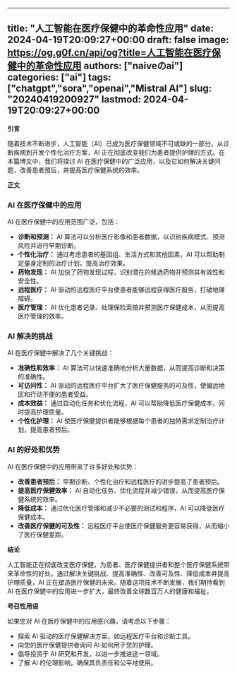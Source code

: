 
---
title: "人工智能在医疗保健中的革命性应用"
date: 2024-04-19T20:09:27+00:00
draft: false
image: https://og.g0f.cn/api/og?title=人工智能在医疗保健中的革命性应用
authors: ["naiveのai"]
categories: ["ai"]
tags: ["chatgpt","sora","openai","Mistral AI"]
slug: "20240419200927"
lastmod: 2024-04-19T20:09:27+00:00
---
**引言**

随着技术不断进步，人工智能（AI）已成为医疗保健领域不可或缺的一部分。从诊断疾病到开发个性化治疗方案，AI 正在彻底改变我们为患者提供护理的方式。在本篇博文中，我们将探讨 AI 在医疗保健中的广泛应用，以及它如何解决关键问题，改善患者预后，并提高医疗保健系统的效率。

**正文**

### AI 在医疗保健中的应用

AI 在医疗保健中的应用范围广泛，包括：

- **诊断和预测：** AI 算法可以分析医疗影像和患者数据，以识别疾病模式、预测风险并进行早期诊断。
- **个性化治疗：** 通过考虑患者的基因组、生活方式和其他因素，AI 可以帮助制定量身定制的治疗计划，提高治疗效果。
- **药物发现：** AI 加快了药物发现过程，识别潜在的候选药物并预测其有效性和安全性。
- **远程医疗：** AI 驱动的远程医疗平台使患者能够远程获得医疗服务，打破地理障碍。
- **医疗管理：** AI 优化患者记录、处理保险索赔并预测医疗保健成本，从而提高医疗管理的效率。

### AI 解决的挑战

AI 在医疗保健中解决了几个关键挑战：

- **准确性和效率：** AI 算法可以快速准确地分析大量数据，从而提高诊断和决策的准确性。
- **可访问性：** AI 驱动的远程医疗平台扩大了医疗保健服务的可及性，使偏远地区和行动不便的患者受益。
- **成本效益：** 通过自动化任务和优化流程，AI 可以帮助降低医疗保健成本，同时提高护理质量。
- **个性化护理：** AI 使医疗保健提供者能够根据每个患者的独特需求定制治疗计划，提高患者预后。

### AI 的好处和优势

AI 在医疗保健中的应用带来了许多好处和优势：

- **改善患者预后：** 早期诊断、个性化治疗和远程医疗的进步提高了患者预后。
- **提高医疗保健效率：** AI 自动化任务、优化流程并减少错误，从而提高医疗保健系统的效率。
- **降低成本：** 通过优化医疗管理和减少不必要的测试和程序，AI 可以降低医疗保健成本。
- **改善医疗保健的可及性：** 远程医疗平台使医疗保健服务更容易获得，从而缩小了医疗保健差距。

**结论**

人工智能正在彻底改变医疗保健，为患者、医疗保健提供者和整个医疗保健系统带来革命性的好处。通过解决关键挑战、提高准确性、改善可及性、降低成本并提高护理质量，AI 正在塑造医疗保健的未来。随着这项技术不断发展，我们期待看到 AI 在医疗保健中的应用进一步扩大，最终改善全球数百万人的健康和福祉。

**号召性用语**

如果您对 AI 在医疗保健中的应用感兴趣，请考虑以下步骤：

- 探索 AI 驱动的医疗保健解决方案，如远程医疗平台和诊断工具。
- 向您的医疗保健提供者询问 AI 如何用于您的护理。
- 倡导投资于 AI 研究和开发，以进一步推进这一领域。
- 了解 AI 的伦理影响，确保其负责任和公平地使用。